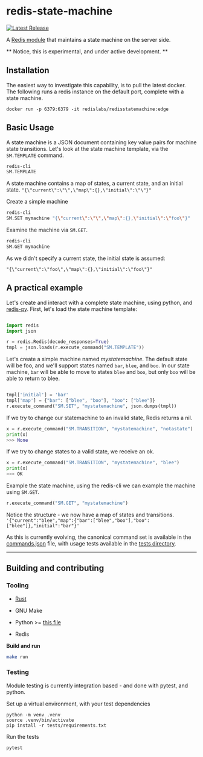 # redis-state-machine

[![Latest Release](https://img.shields.io/github/v/release/redislabsmodules/redis-state-machine?label=latest)](https://github.com/redislabsmodules/redis-state-machine/releases/latest)

A [Redis module](https://redis.io/docs/modules) that maintains a state machine on the server side.

** Notice, this is experimental, and under active development. **

## Installation

The easiest way to investigate this capability, is to pull the latest docker. The following runs a redis instance on the default port, complete with a state machine.

```docker run -p 6379:6379 -it redislabs/redisstatemachine:edge```

## Basic Usage

A state machine is a JSON document containing key value pairs for machine state transitions. Let's look at the state machine template, via the ```SM.TEMPLATE``` command.

```bash
redis-cli
SM.TEMPLATE
```

A state machine contains a map of states, a current state, and an initial state.
```"{\"current\":\"\",\"map\":{},\"initial\":\"\"}"```

Create a simple machine

```bash
redis-cli
SM.SET mymachine "{\"current\":\"\",\"map\":{},\"initial\":\"foo\"}"
```

Examine the machine via ```SM.GET```.

```bash
redis-cli
SM.GET mymachine
```

As we didn't specify a current state, the initial state is assumed:

```"{\"current\":\"foo\",\"map\":{},\"initial\":\"foo\"}"```

## A practical example

Let's create and interact with a complete state machine, using python, and [redis-py](https://github.com/redis/redis-py). First, let's load the state machine template:

```python

import redis
import json

r = redis.Redis(decode_responses=True)
tmpl = json.loads(r.execute_command("SM.TEMPLATE"))
```

Let's create a simple machine named *mystatemachine*. The default state will be foo, and we'll support states named ```bar```, ```blee```, and ```boo```.  In our state machine, ```bar``` will be able to move to states ```blee``` and ```boo```, but only ```boo``` will be able to return to blee.

```python

tmpl['initial'] = 'bar'
tmpl['map'] = {"bar": ["blee", "boo"], "boo": ["blee"]}
r.execute_command("SM.SET", "mystatemachine", json.dumps(tmpl))
```



If we try to change our statemachine to an invalid state, Redis returns a nil.

```python
x = r.execute_command("SM.TRANSITION", "mystatemachine", "notastate")
print(x)
>>> None
```

If we try to change states to a valid state, we receive an ok.

```python
x = r.execute_command("SM.TRANSITION", "mystatemachine", "blee")
print(x)
>>> OK
```

Example the state machine, using the redis-cli we can example the machine using ```SM.GET```.

```python
r.execute_command("SM.GET", "mystatemachine")
```

Notice the structure - we now have a map of states and transitions.
```'{"current":"blee","map":{"bar":["blee","boo"],"boo":["blee"]},"initial":"bar"}'```

As this is currently evolving, the canonical command set is available in the [commands.json](./commands.json) file, with usage tests available in the [tests directory](./tests/test_commands.py).

----

## Building and contributing

### Tooling

* [Rust](https://www.rust-lang.org)

* GNU Make

* Python >= [this file](.python-version)

* Redis

**Build and run**

```bash
make run
```

### Testing

Module testing is currently integration based - and done with pytest, and python.  

Set up a virtual environment, with your test dependencies

```
python -m venv .venv
source .venv/bin/activate
pip install -r tests/requirements.txt
```

Run the tests
```
pytest
```
